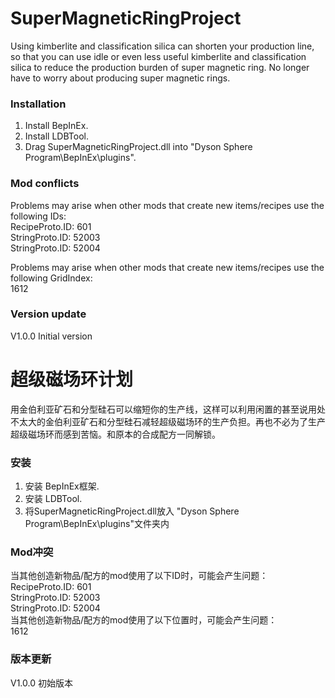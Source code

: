 # SuperMagneticRingProject  
Using kimberlite and classification silica can shorten your production line, so that you can use idle or even less useful kimberlite and classification silica to reduce the production burden of super magnetic ring. No longer have to worry about producing super magnetic rings.   

### Installation  
1. Install BepInEx.  
2. Install LDBTool.  
3. Drag SuperMagneticRingProject.dll into "Dyson Sphere Program\BepInEx\plugins\".  

### Mod conflicts  
Problems may arise when other mods that create new items/recipes use the following IDs:  
RecipeProto.ID: 601  
StringProto.ID: 52003  
StringProto.ID: 52004  

Problems may arise when other mods that create new items/recipes use the following GridIndex:  
1612  

### Version update  
V1.0.0 Initial version  

# 超级磁场环计划  
用金伯利亚矿石和分型硅石可以缩短你的生产线，这样可以利用闲置的甚至说用处不太大的金伯利亚矿石和分型硅石减轻超级磁场环的生产负担。再也不必为了生产超级磁场环而感到苦恼。和原本的合成配方一同解锁。  
### 安装  
1. 安装 BepInEx框架.  
2. 安装 LDBTool.  
3. 将SuperMagneticRingProject.dll放入 "Dyson Sphere Program\BepInEx\plugins\"文件夹内  

### Mod冲突  
当其他创造新物品/配方的mod使用了以下ID时，可能会产生问题：  
RecipeProto.ID: 601  
StringProto.ID: 52003  
StringProto.ID: 52004  
当其他创造新物品/配方的mod使用了以下位置时，可能会产生问题：  
1612  

### 版本更新  
V1.0.0 初始版本  

